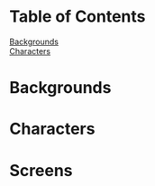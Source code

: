# Table of Contents
[Backgrounds](https://github.com/kedarguru/renpy-cookbook/blob/master/README.md#backgrounds)  
[Characters](https://github.com/kedarguru/renpy-cookbook/blob/master/README.md#characters)
# Backgrounds
# Characters
# Screens
